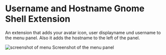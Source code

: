 # Username and Hostname Gnome Shell Extension
An extension that adds your avatar icon, user displayname und username to the menu panel.
Also it adds the hostname to the left of the panel.

![screenshot of menu](https://raw.githubusercontent.com/it-entwicklung-fg/Username-and-Hostname/master/screenshot-of-menu.png)
Screenshot of the menu panel